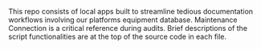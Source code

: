 This repo consists of local apps built to streamline tedious documentation workflows involving our platforms equipment database. Maintenance Connection is a critical reference during audits. 
Brief descriptions of the script functionalities are at the top of the source code in each file. 
